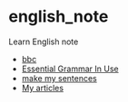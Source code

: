 # english_note
Learn English note

- [bbc](./bbc/bbc.md)
- [Essential Grammar In Use](./essential_gramma_in_use/grammar.md)
- [make my sentences](./make-my-sentences/make-my-sentences.md)
- [My articles](./my-articles/my-articles.md)